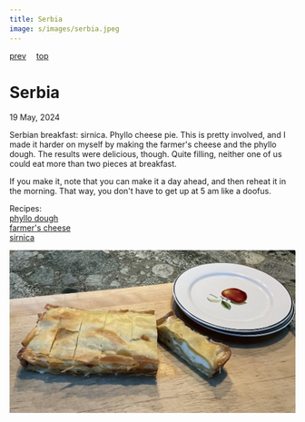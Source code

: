 ```yaml
---
title: Serbia
image: s/images/serbia.jpeg
---
```

[prev](senegal.md)&emsp;
[top](../index.md)&emsp;
# Serbia
19 May, 2024

Serbian breakfast: sirnica. Phyllo cheese pie. This is pretty
involved, and I made it harder on myself by making the farmer's cheese
and the phyllo dough. The results were delicious, though. Quite
filling, neither one of us could eat more than two pieces at breakfast.

If you make it, note that you can make it a day ahead, and then reheat
it in the morning.  That way, you don't have to get up at 5 am like a
doofus.

Recipes:<br>
[phyllo dough](https://cooking.nytimes.com/recipes/1015957-basic-phyllo-dough)<br>
[farmer's cheese](https://www.thespruceeats.com/how-to-make-farmers-cheese-591547)<br>
[sirnica](https://balkanlunchbox.com/phyllo-cheese-pie-slagana-sirnica-recipe/)

![breakfast](images/serbia.jpeg)
